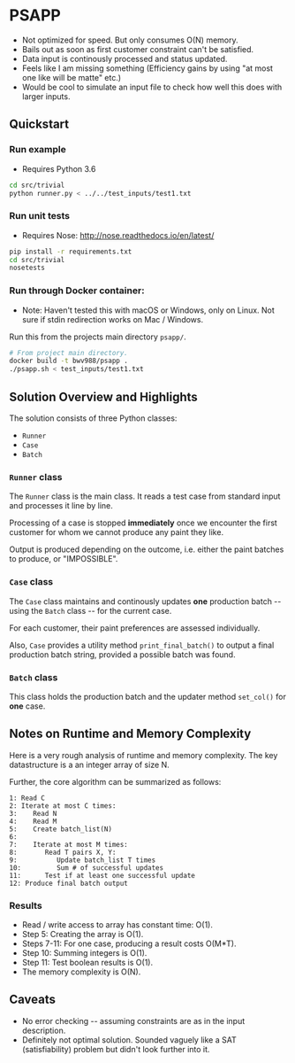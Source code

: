 # PSAPP

* Not optimized for speed. But only consumes O(N) memory.
* Bails out as soon as first customer constraint can't be satisfied.
* Data input is continously processed and status updated.
* Feels like I am missing something (Efficiency gains by using "at most one like will be matte" etc.)
* Would be cool to simulate an input file to check how well this does with larger inputs.

## Quickstart

### Run example

* Requires Python 3.6
```bash
cd src/trivial
python runner.py < ../../test_inputs/test1.txt
```

### Run unit tests
* Requires Nose: http://nose.readthedocs.io/en/latest/

```bash
pip install -r requirements.txt
cd src/trivial
nosetests
```

### Run through Docker container:

* Note: Haven't tested this with macOS or Windows, only on Linux. Not sure if stdin redirection works on Mac / Windows.

Run this from the projects main directory `psapp/`.

```bash
# From project main directory.
docker build -t bwv988/psapp .
./psapp.sh < test_inputs/test1.txt
```

## Solution Overview and Highlights

The solution consists of three Python classes:

* `Runner`
* `Case`
* `Batch`

### `Runner` class

The `Runner` class is the main class. It reads a test case from standard input and processes it line by line.

Processing of a case is stopped **immediately** once we encounter the first customer for whom we cannot produce any paint they like.

Output is produced depending on the outcome, i.e. either the paint batches to produce, or "IMPOSSIBLE".

### `Case` class

The `Case` class maintains and continously updates **one** production batch -- using the `Batch` class -- for the current case.

For each customer, their paint preferences are assessed individually.

Also, `Case` provides a utility method `print_final_batch()` to output a final production batch string, provided a possible batch was found.

### `Batch` class

This class holds the production batch and the updater method `set_col()` for **one** case.

## Notes on Runtime and Memory Complexity

Here is a very rough analysis of runtime and memory complexity. The key datastructure is a an integer array of size N.

Further, the core algorithm can be summarized as follows:

```
1: Read C 
2: Iterate at most C times:
3:    Read N
4:    Read M
5:    Create batch_list(N)
6:
7:    Iterate at most M times:
8:       Read T pairs X, Y:
9:          Update batch_list T times
10:         Sum # of successful updates
11:      Test if at least one successful update
12: Produce final batch output
```

### Results

* Read / write access to array has constant time: O(1).
* Step 5: Creating the array is O(1).
* Steps 7-11: For one case, producing a result costs O(M*T).
* Step 10: Summing integers is O(1).
* Step 11: Test boolean results is O(1).
* The memory complexity is O(N).

 
## Caveats

* No error checking -- assuming constraints are as in the input description.
* Definitely not optimal solution. Sounded vaguely like a SAT (satisfiability) problem but didn't look further into it.
